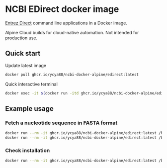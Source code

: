 # NCBI EDirect docker image

[Entrez Direct](https://www.ncbi.nlm.nih.gov/books/NBK179288/) command line applications in a Docker image.

Alpine Cloud builds for cloud-native automation. Not intended for production use.

## Quick start

Update latest image

```bash
docker pull ghcr.io/ycya88/ncbi-docker-alpine/edirect:latest
```

Quick interactive terminal

```bash
docker exec -it $(docker run -itd ghcr.io/ycya88/ncbi-docker-alpine/edirect:latest /bin/bash) /bin/bash
```

## Example usage

### Fetch a nucleotide sequence in FASTA format

```bash
docker run --rm -it ghcr.io/ycya88/ncbi-docker-alpine/edirect:latest /bin/bash -c "efetch -db nucleotide -id u00001 -format fasta"
docker run --rm -it ghcr.io/ycya88/ncbi-docker-alpine/edirect:latest /bin/bash -c "esearch -db nucleotide -query u00001 | efetch -format fasta"
```

### Check installation

```bash
docker run --rm -it ghcr.io/ycya88/ncbi-docker-alpine/edirect:latest /bin/bash -c "./installconfirm"
```
